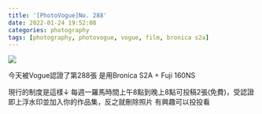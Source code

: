 ```yaml
---
title: '[PhotoVogue]No. 288'
date: 2022-01-24 19:52:08
categories: photography
tags: [photography, photovogue, vogue, film, bronica s2a]
---
```

![](https://photos.smugmug.com/PhotoVogue/PhotoVogueGoogle/i-QnvVPm7/0/42dbac6f/X3/288-X3.jpg)
<!--more-->
今天被Vogue認證了第288張
是用Bronica S2A + Fuji 160NS

現行的制度是這樣↓
每週一羅馬時間上午8點到晚上8點可投稿2張(免費)，受認證即上浮水印並加入你的作品集，反之就刪除照片
有興趣可以投投看